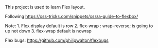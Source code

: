This project is used to learn Flex layout.

Following https://css-tricks.com/snippets/css/a-guide-to-flexbox/

Note:
    1. Flex display default is row
    2. flex-wrap : wrap-reverse; is going to up not down
    3. flex-wrap default is nowrap

Flex bugs: https://github.com/philipwalton/flexbugs